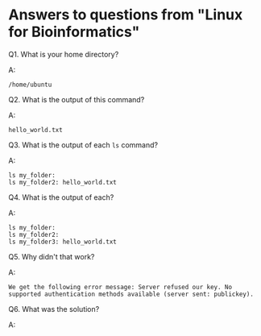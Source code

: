 # Answers to questions from "Linux for Bioinformatics"

Q1. What is your home directory?

A:
```
/home/ubuntu
```

Q2. What is the output of this command?

A:
```
hello_world.txt
```

Q3. What is the output of each `ls` command?

A:
```
ls my_folder:
ls my_folder2: hello_world.txt
```
   
Q4. What is the output of each?

A:
```
ls my_folder:
ls my_folder2:
ls my_folder3: hello_world.txt
```
   
Q5. Why didn't that work? 

A: 
```
We get the following error message: Server refused our key. No supported authentication methods available (server sent: publickey).
```

Q6. What was the solution?

A:
```
```



